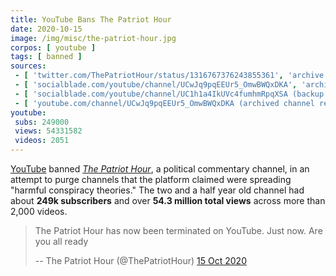 ```yaml
---
title: YouTube Bans The Patriot Hour
date: 2020-10-15
image: /img/misc/the-patriot-hour.jpg
corpos: [ youtube ]
tags: [ banned ]
sources:
 - [ 'twitter.com/ThePatriotHour/status/1316767376243855361', 'archive.is/JEp14' ]
 - [ 'socialblade.com/youtube/channel/UCwJq9pqEEUr5_OmwBWQxDKA', 'archive.is/winCF' ]
 - [ 'socialblade.com/youtube/channel/UC1h1a4IkUVc4fumhmRpqXSA (backup channel)', 'archive.is/Par9T' ]
 - [ 'youtube.com/channel/UCwJq9pqEEUr5_OmwBWQxDKA (archived channel removal notice)', 'archive.is/4IcZy/image' ]
youtube:
 subs: 249000
 views: 54331582
 videos: 2051
---
```


[YouTube](/youtube/) banned [_The Patriot Hour_](https://thepatriothour.com/),
a political commentary channel, in an attempt to purge channels that the
platform claimed were spreading "harmful conspiracy theories." The two and a
half year old channel had about **249k subscribers** and over **54.3 million
total views** across more than 2,000 videos.

> The Patriot Hour has now been terminated on YouTube. Just now. Are you all
> ready
>
> -- The Patriot Hour (@ThePatriotHour) [15 Oct 2020](https://archive.is/JEp14)
